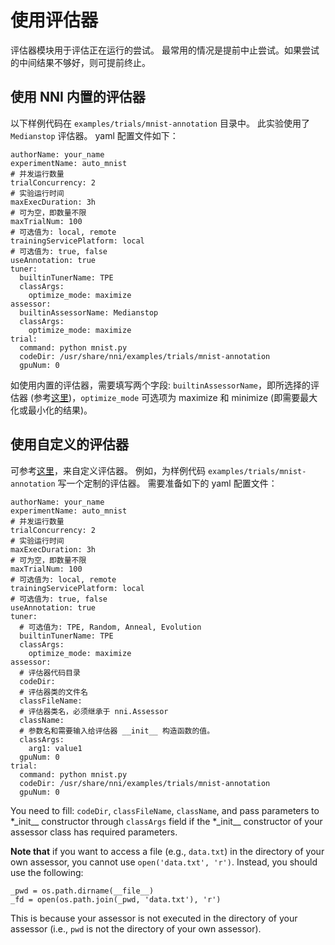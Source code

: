 # **使用评估器**

评估器模块用于评估正在运行的尝试。 最常用的情况是提前中止尝试。如果尝试的中间结果不够好，则可提前终止。

## 使用 NNI 内置的评估器

以下样例代码在 `examples/trials/mnist-annotation` 目录中。 此实验使用了 `Medianstop` 评估器。 yaml 配置文件如下：

    authorName: your_name
    experimentName: auto_mnist
    # 并发运行数量
    trialConcurrency: 2
    # 实验运行时间
    maxExecDuration: 3h
    # 可为空，即数量不限
    maxTrialNum: 100
    # 可选值为: local, remote  
    trainingServicePlatform: local
    # 可选值为: true, false  
    useAnnotation: true
    tuner:
      builtinTunerName: TPE
      classArgs:
        optimize_mode: maximize
    assessor:
      builtinAssessorName: Medianstop
      classArgs:
        optimize_mode: maximize
    trial:
      command: python mnist.py
      codeDir: /usr/share/nni/examples/trials/mnist-annotation
      gpuNum: 0
    

如使用内置的评估器，需要填写两个字段: `builtinAssessorName`，即所选择的评估器 (参考[这里]())，`optimize_mode` 可选项为 maximize 和 minimize (即需要最大化或最小化的结果)。

## 使用自定义的评估器

可参考[这里]()，来自定义评估器。 例如，为样例代码 `examples/trials/mnist-annotation` 写一个定制的评估器。 需要准备如下的 yaml 配置文件：

    authorName: your_name
    experimentName: auto_mnist
    # 并发运行数量
    trialConcurrency: 2
    # 实验运行时间
    maxExecDuration: 3h
    # 可为空，即数量不限
    maxTrialNum: 100
    # 可选值为: local, remote  
    trainingServicePlatform: local
    # 可选值为: true, false  
    useAnnotation: true
    tuner:
      # 可选值为: TPE, Random, Anneal, Evolution
      builtinTunerName: TPE
      classArgs:
        optimize_mode: maximize
    assessor:
      # 评估器代码目录
      codeDir: 
      # 评估器类的文件名
      classFileName: 
      # 评估器类名，必须继承于 nni.Assessor
      className: 
      # 参数名和需要输入给评估器 __init__ 构造函数的值。
      classArgs:
        arg1: value1
      gpuNum: 0
    trial:
      command: python mnist.py
      codeDir: /usr/share/nni/examples/trials/mnist-annotation
      gpuNum: 0
    

You need to fill: `codeDir`, `classFileName`, `className`, and pass parameters to *\_init__ constructor through `classArgs` field if the *\_init__ constructor of your assessor class has required parameters.

**Note that** if you want to access a file (e.g., ```data.txt```) in the directory of your own assessor, you cannot use ```open('data.txt', 'r')```. Instead, you should use the following:

    _pwd = os.path.dirname(__file__)
    _fd = open(os.path.join(_pwd, 'data.txt'), 'r')
    

This is because your assessor is not executed in the directory of your assessor (i.e., ```pwd``` is not the directory of your own assessor).
